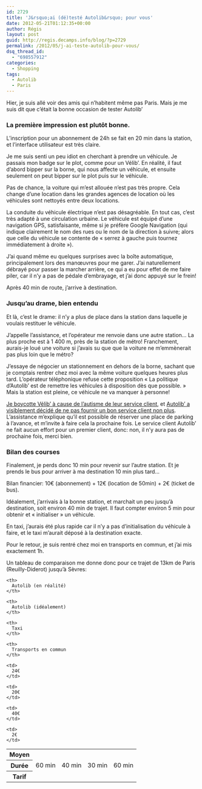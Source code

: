 ```yaml
---
id: 2729
title: 'J&rsquo;ai (dé)testé Autolib&rsquo; pour vous'
date: 2012-05-21T01:12:35+00:00
author: Régis
layout: post
guid: http://regis.decamps.info/blog/?p=2729
permalink: /2012/05/j-ai-teste-autolib-pour-vous/
dsq_thread_id:
  - "698557912"
categories:
  - Shopping
tags:
  - Autolib
  - Paris
---
```

Hier, je suis allé voir des amis qui n&rsquo;habitent même pas Paris. Mais je me suis dit que c&rsquo;était la bonne occasion de tester Autolib&rsquo;

<!--more-->

### La première impression est plutôt bonne. 

L&rsquo;inscription pour un abonnement de 24h se fait en 20&nbsp;min dans la station, et l&rsquo;interface utilisateur est très claire.

Je me suis senti un peu idiot en cherchant à prendre un véhicule. Je passais mon badge sur le plot, comme pour un Vélib&rsquo;. En réalité, il faut d&rsquo;abord bipper sur la borne, qui nous affecte un véhicule, et ensuite seulement on peut bipper sur le plot puis sur le véhicule.

Pas de chance, la voiture qui m&rsquo;est allouée n&rsquo;est pas très propre. Cela change d&rsquo;une location dans les grandes agences de location où les véhicules sont nettoyés entre deux locations.

La conduite du véhicule électrique n&rsquo;est pas désagréable. En tout cas, c&rsquo;est très adapté à une circulation urbaine. Le véhicule est équipé d&rsquo;une navigation GPS, satisfaisante, même si je préfère Google Navigation (qui indique clairement le nom des rues ou le nom de la direction à suivre; alors que celle du véhicule se contente de « serrez à gauche puis tournez immédiatement à droite »).

J&rsquo;ai quand même eu quelques surprises avec la boîte automatique, principalement lors des manœuvres pour me garer. J&rsquo;ai naturellement débrayé pour passer la marcher arrière, ce qui a eu pour effet de me faire piler, car il n&rsquo;y a pas de pédale d&#8217;embrayage, et j&rsquo;ai donc appuyé sur le frein!

Après 40&nbsp;min de route, j&rsquo;arrive à destination. 

### Jusqu&rsquo;au drame, bien entendu

Et là, c&rsquo;est le drame: il n&rsquo;y a plus de place dans la station dans laquelle je voulais restituer le véhicule.

J&rsquo;appelle l&rsquo;assistance, et l&rsquo;opérateur me renvoie dans une autre station&#8230; La plus proche est à 1&nbsp;400&nbsp;m, près de la station de métro! Franchement, aurais-je loué une voiture si j&rsquo;avais su que que la voiture ne m’emmènerait pas plus loin que le métro? 

J&rsquo;essaye de négocier un stationnement en dehors de la borne, sachant que je comptais rentrer chez moi avec la même voiture quelques heures plus tard. L&rsquo;opérateur téléphonique refuse cette proposition « La politique d&rsquo;Autolib&rsquo; est de remettre les véhicules à disposition dès que possible. » Mais la station est pleine, ce véhicule ne va manquer à personne! 

[Je boycotte Vélib&rsquo; à cause de l&rsquo;autisme de leur service client](http://regis.decamps.info/blog/2009/05/velib-et-moi-cest-fini/), et [Autolib&rsquo; a visiblement décidé de ne pas fournir un bon service client non plus](http://www.sevenwindows.eu/2012/03/26/autolib-un-beta-test-onreux/). L&rsquo;assistance m&rsquo;explique qu&rsquo;il est possible de réserver une place de parking à l&rsquo;avance, et m&rsquo;invite à faire cela la prochaine fois. Le service client Autolib&rsquo; ne fait aucun effort pour un premier client, donc: non, il n&rsquo;y aura pas de prochaine fois, merci bien. 

### Bilan des courses

Finalement, je perds donc 10&nbsp;min pour revenir sur l&rsquo;autre station. Et je prends le bus pour arriver à ma destination 10&nbsp;min plus tard&#8230; 

Bilan financier: 10€ (abonnement) + 12€ (location de 50min) + 2€ (ticket de bus).

Idéalement, j&rsquo;arrivais à la bonne station, et marchait un peu jusqu&rsquo;à destination, soit environ 40&nbsp;min de trajet. Il faut compter environ 5&nbsp;min pour obtenir et « initialiser » un véhicule.

En taxi, j&rsquo;aurais été plus rapide car il n&rsquo;y a pas d&rsquo;initialisation du véhicule à faire, et le taxi m&rsquo;aurait déposé à la destination exacte.

Pour le retour, je suis rentré chez moi en transports en commun, et j&rsquo;ai mis exactement 1h.

Un tableau de comparaison me donne donc pour ce trajet de 13km de Paris (Reuilly-Diderot) jusqu&rsquo;à Sèvres:

<table>
  <tr>
    <th>
      Moyen
    </th>
    
    <th>
      Autolib (en réalité)
    </th>
    
    <th>
      Autolib (idéalement)
    </th>
    
    <th>
      Taxi
    </th>
    
    <th>
      Transports en commun
    </th>
  </tr>
  
  <th>
    Durée
  </th>
  
  <td>
    60 min
  </td>
  
  <td>
    40 min
  </td>
  
  <td>
    30 min
  </td>
  
  <td>
    60 min
  </td>
  
  <tr>
    <th>
      Tarif
    </th>
    
    <td>
      24€
    </td>
    
    <td>
      20€
    </td>
    
    <td>
      40€
    </td>
    
    <td>
      2€
    </td>
  </tr>
</table>